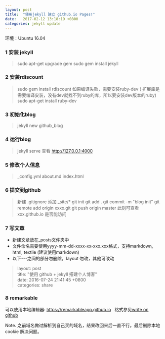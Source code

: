 ```yaml
---
layout: post
title:  "使用jekyll 建立 github.io Pages!"
date:   2017-02-12 13:18:19 +0800
categories: jekyll update
---
```


环境：Ubuntu 16.04


### 1 安装 jekyll
> sudo apt-get upgrade gem
> sudo gem install jekyll

### 2 安装rdiscount
> sudo gem install rdiscount
> 如果编译失败，需要安装ruby-dev ( 扩展库是需要编译安装，没有dev就找不到ruby的库，所以要安装dev版本的ruby)
> sudo apt-get install ruby-dev
     
### 3 初始化blog
> jekyll new github_blog

### 4 运行blog
> jekyll serve
查看 http://127.0.0.1:4000

### 5 修改个人信息
> _config.yml
> about.md
> index.html
### 6 提交到github
> 新建 .gitignore
添加 _site/*
git init
git add .
git commit -m "blog init"
git remote add origin xxxx.git
git push origin master
此刻可查看 xxx.github.io 是否能访问

### 7 写文章
- 新建文章放在_posts文件夹中
- 文件命名需要使用yyyy-mm-dd-xxxx-xx-xxx.xxx格式，支持markdown, html, textile (建议使用markdown)
- 以下\---之间的部分勿删除，layout 勿改，其他可改动

> layout: post  
title:  "使用 github + jekyll 搭建个人博客"  
date:   2016-07-24 21:41:45 +0800  
categories: share  

### 8 remarkable
可以使用本地编辑器: 
https://remarkableapp.github.io  
格式参见[write on github](https://help.github.com/categories/writing-on-github/)

Note. 之前域名做过解析到自己买的域名，结果改回来后一直不行，最后删除本地cookie 解决问题。



